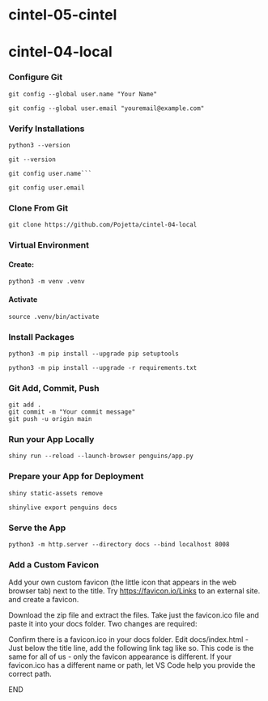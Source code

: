 # cintel-05-cintel

# cintel-04-local

### Configure Git 
```
git config --global user.name "Your Name"
```
```
git config --global user.email "youremail@example.com"
```

### Verify Installations
```
python3 --version
```
```
git --version
```
```
git config user.name```
```
```
git config user.email
```

### Clone From Git
```
git clone https://github.com/Pojetta/cintel-04-local
```

### Virtual Environment
#### Create: 
```
python3 -m venv .venv
```

#### Activate
```
source .venv/bin/activate
```

### Install Packages
```
python3 -m pip install --upgrade pip setuptools
```
```
python3 -m pip install --upgrade -r requirements.txt
```

### Git Add, Commit, Push
```
git add .
git commit -m "Your commit message"
git push -u origin main
```

### Run your App Locally
```
shiny run --reload --launch-browser penguins/app.py
```

### Prepare your App for Deployment
```
shiny static-assets remove
```
```
shinylive export penguins docs
```

### Serve the App
```
python3 -m http.server --directory docs --bind localhost 8008
```

### Add a Custom Favicon
Add your own custom favicon (the little icon that appears in the web browser tab) next to the title. Try https://favicon.io/Links to an external site. and create a favicon.

Download the zip file and extract the files. Take just the favicon.ico file and paste it into your docs folder. Two changes are required:

Confirm there is a favicon.ico in your docs folder. Edit docs/index.html - Just below the title line, add the following link tag like so. This code is the same for all of us - only the favicon appearance is different. If your favicon.ico has a different name or path, let VS Code help you provide the correct path.

<title>PyShiny Penguins</title>
END